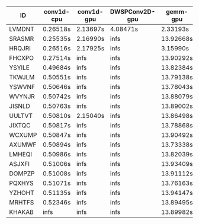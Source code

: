 |ID|conv1d-cpu|conv1d-gpu|DWSPConv2D-gpu|gemm-gpu|avg|
|-|-|-|-|-|-|
|LVMDNT|0.26518s|2.13697s|4.08471s|2.33193s|2.20470s|
|SRASMR|0.25535s|2.16990s|infs|13.92668s|infs|
|HRQJRI|0.26516s|2.17925s|infs|3.15990s|infs|
|FHCXPO|0.27514s|infs|infs|13.90292s|infs|
|YSYILE|0.49684s|infs|infs|13.82384s|infs|
|TKWJLM|0.50551s|infs|infs|13.79138s|infs|
|YSWVNF|0.50646s|infs|infs|13.78043s|infs|
|WVYNJR|0.50742s|infs|infs|13.88079s|infs|
|JISNLD|0.50763s|infs|infs|13.89002s|infs|
|UULTVT|0.50810s|2.15040s|infs|13.86498s|infs|
|JIXTQC|0.50817s|infs|infs|13.78868s|infs|
|WCXUMP|0.50847s|infs|infs|13.90492s|infs|
|AXUMWF|0.50894s|infs|infs|13.73338s|infs|
|LMHEQI|0.50986s|infs|infs|13.82039s|infs|
|ASJXFI|0.51006s|infs|infs|13.93409s|infs|
|DOMPZP|0.51008s|infs|infs|13.91112s|infs|
|PQXHYS|0.51071s|infs|infs|13.76163s|infs|
|YZHOHT|0.51135s|infs|infs|13.94147s|infs|
|MRHTFS|0.52346s|infs|infs|13.89495s|infs|
|KHAKAB|infs|infs|infs|13.89982s|infs|
